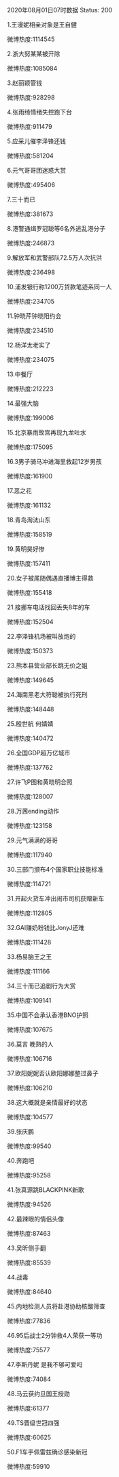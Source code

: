 2020年08月01日07时数据
Status: 200

1.王漫妮相亲对象是王自健

微博热度:1114545

2.浙大努某某被开除

微博热度:1085084

3.赵丽颖管钱

微博热度:928298

4.张雨绮情绪失控跑下台

微博热度:911479

5.应采儿催李泽锋还钱

微博热度:581204

6.元气哥哥团迷惑大赏

微博热度:495406

7.三十而已

微博热度:381673

8.港警通缉罗冠聪等6名外逃乱港分子

微博热度:246873

9.解放军和武警部队72.5万人次抗洪

微博热度:236498

10.浦发银行称1200万贷款笔迹系同一人

微博热度:234705

11.钟晓芹钟晓阳约会

微博热度:234510

12.杨洋太老实了

微博热度:234075

13.中餐厅

微博热度:212223

14.最强大脑

微博热度:199006

15.北京暴雨故宫再现九龙吐水

微博热度:175095

16.3男子骑马冲进海里救起12岁男孩

微博热度:161900

17.恶之花

微博热度:161132

18.青岛淘汰山东

微博热度:158519

19.黄明昊好惨

微博热度:157411

20.女子被尾随偶遇直播博主得救

微博热度:155418

21.接挪车电话找回丢失8年的车

微博热度:152504

22.李泽锋机场被叫放炮的

微博热度:150373

23.熊本县营业部长跳无价之姐

微博热度:149645

24.海南黑老大符聪被执行死刑

微博热度:148448

25.殷世航 何婧婧

微博热度:140472

26.全国GDP超万亿城市

微博热度:137762

27.许飞P图和黄晓明合照

微博热度:128007

28.万茜ending动作

微博热度:123158

29.元气满满的哥哥

微博热度:117940

30.三部门颁布4个国家职业技能标准

微博热度:114721

31.开起火货车冲出闹市司机获赠新车

微博热度:112805

32.GAI赚奶粉钱比JonyJ还难

微博热度:111428

33.杨易脑王之王

微博热度:111166

34.三十而已追剧行为大赏

微博热度:109141

35.中国不会承认香港BNO护照

微博热度:107675

36.莫言 晚熟的人

微博热度:106716

37.欧阳妮妮否认欧阳娜娜整过鼻子

微博热度:106210

38.这大概就是亲情最好的状态

微博热度:104577

39.张庆鹏

微博热度:99540

40.奔跑吧

微博热度:95258

41.张真源跳BLACKPINK新歌

微博热度:94526

42.最辣眼的情侣头像

微博热度:87463

43.吴昕侧手翻

微博热度:85539

44.战毒

微博热度:84640

45.内地检测人员将赴港协助核酸筛查

微博热度:77836

46.95后战士2分钟救4人荣获一等功

微博热度:75577

47.李斯丹妮 是我不够可爱吗

微博热度:74084

48.马云获约旦国王授勋

微博热度:61377

49.TS晋级世冠四强

微博热度:60625

50.F1车手佩雷兹确诊感染新冠

微博热度:59910

